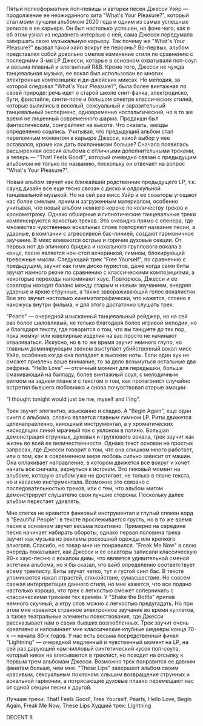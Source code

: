 Пятый полноформатник поп-певицы и авторки песен Джесси Уэйр — продолжение ее неожиданного хита "What's Your Pleasure?", который стал моим лучшим альбомом 2020 года и одним из самых успешных релизов в ее карьере. Он был настолько успешен, на фоне чего, как я об этом узнал из недавнего интервью с ней, сама Джесси передумала завершать свою музыкальную карьеру. Так почему же "What's Your Pleasure?" вызвал такой хайп вокруг ее персоны? Во-первых, альбом представлял собой довольно смелое изменение стиля по сравнению с последними 3-мя LP Джесси, которые в основном охватывали поп-соул и весьма плавный и элегантный R&B. Кроме того, Джесси не чужда танцевальная музыка, ее вокал был использован во многих электронных композициях и ди-джейских миксах. Но мелодия, за которой следовал "What's Your Pleasure?", была более винтажная по своей природе: речь идет о старой школе синт-фанка, электродиско, буги, фристайле, синти-попе и большом спектре классических стилей, которые вылились в веселый, сексуальный и заразительный танцевальный экспериенс, одновременно ностальгический, но в то же время не лишенный современного шарма. Продакшн был фантастическим, сонграйтинг на высоте. Что сказать, звезды определенно сошлись. Учитывая, что предыдущий альбом стал переломным моментом в карьере Джесси, какой выбор у нее оставался, кроме как дать поклонникам больше? Сначала появилась расширенная версия альбома с отличными дополнительными треками, а теперь — "That! Feels Good!", который очевидно связан с предыдущим альбомом не только по названию, поскольку он отвечает на вопрос "What's Your Pleasure?".

Новый альбом звучит как ближайший родственник предыдущего LP, т.к. саунд дизайн все еще тесно связан с диско и олдскульной танцевальной музыкой. Но на сей раз мисс Уэйр и ее соавторы угощают нас более смелым, ярким и загруженным материалом, особенно учитывая, что новый альбом немного короче по количеству треков и хронометражу. Однако обширные и гипнотические танцевальные треки компенсируются яркостью треков. Это очевидно прямо с опенера, где множество чувственных вокальных слоев повторяют название песни, а ударные, в компании с агрессивной бас-линией, создают гармоничное звучание. В микс вливаются острые и горячие духовые секции. От первых нот до эпичного бриджа и нахального группового вокала в конце, песня является нон-стоп вечеринкой, гимном, блокирующий тревожные мысли. Следующий трек "Free Yourself", по сравнению с предыдущим, звучит как гимн диско пуристов, даже когда сами биты звучат намного резче по сравнению с классическими композициями, а некоторые переходы напоминают хаус. Повторюсь, Джесси и ее соавторы находят баланс между старым и новым звучанием, внедряя ударные и яркие струнные, а также завораживающий голос вокалистки. Все это звучит настолько кинематографически, что кажется, словно я нахожусь внутри фильма, и для этого достаточно слушать трек.

"Pearls" — очередной изысканный танцевальный рейджер, но на сей раз более шаловливый, не только благодаря более игривой мелодии, но и благодаря тексту, где говорится о том, что вы танцуете до тех пор, пока жемчуг или ювелирные изделия на вас просто не начинают отваливаться. Искусно, но в то же время звучит немного глупо, но главным доминирующим звеном выступает убийственный вокал мисс Уэйр, особенно когда она попадает в высокие ноты. Если один хук не сможет привлечь ваше внимание, то за дело возьмуться остальные два рефрена. "Hello Love" — отличный момент для передышки, больше смахивающий на балладу, более винтажный соул, с мелодичным ритмом на заднем плане и с текстом о том, как протагонист случайно встретил бывшего любовника и снова почувствовал старые эмоции:

"I thought tonight would just be me, myself and I'ing".

Трек звучит элегантно, изысканно и сладко. А "Begin Again", еще один сингл с альбома, словно является главным гимном LP. Ритм движется целенаправленно, киношный инструментал, а у хроматических нисходящих линий мрачный тон с уклоном в латино. Большая демонстрация струнных, духовых и группового вокала, трек звучит как жизнь во всей ее величественности. Однако текст основан на простых запросах, где Джесси говорит о том, что она слишком много работает, или о том, как в современном мире любовь сильно зависит от машин. Она оплакивает направление, в котором движется все вокруг и хочет начать все сначала, вернуться к истокам. Это пиковый момент на альбоме, которую альбом уже не достигает, не только в плане текста, но и касаемо инструментала. Возможно это связано с последовательностью треков, или с тем, что альбом мигом демонстрирует слушателю свои лучшие стороны. Поскольку далее альбом перестает удивлять.

Мне слегка не нравится фанковый инструментал и глупый спокен ворд в "Beautiful People": в тексте прослеживается грусть, но в то же время песня в основном звучит весьма позитивно. Примерно на середине песня начинает набирать обороты, однако первая половина трека звучит как музыка из рекламы роскошной одежды или крепкого алкоголя. Спасибо, но товар мне не понравился. "Freak Me Now" в свою очередь показывает, как Джесси и ее соавторы записали классическую 90-х хаус-песню с вокалом дивы, что является удивительной сменой эстетики альбома, но я бы сказал, что вайб определенно соответствует всему треклисту. Биты звучат четко, тут и густой синт бас. В тексте упоминается накал страстей, спокойствие, сумасшествие. Не совсем свежая интерпретация данного стиля, но мне кажется, что все подано настолько хорошо, что трек с легкостью сможет соперничать с классическими треками тех времён. У "Shake the Bottle" припев немного скучный, а игру слов можно с легкостью предугадать. Но при этом мне нравится странное электронное звучание во время куплетов, а также театральные элементы повествования, где Джесси рассказывает нам о своих бывших возлюбленных. Трек звучит очень креативно и напоминает мне классические клубные шедевры конца 70-х — начала 80-х годов. У нас есть весьма посредственный финал "Lightning" — очередной медленный и чувственный момент на LP, на сей раз дарующий нам чилловый синтетический кусок поп-соула, который никак не вписывается в треклист, но походит на отсылку к первым трем альбомам Джесси. Возможно трек понравится ее давним фанатам больше, чем мне. "These Lips" завершает альбом своим красивым, сексуальным поклоном: слышим возвращение струнных и вокальной гармонии, а потрясающие духовые плавно перемещают нас от одной секции песни к другой.

Лучшие треки: That! Feels Good!, Free Yourself, Pearls, Hello Love, Begin Again, Freak Me Now, These Lips
Худший трек: Lightning

DECENT 8
